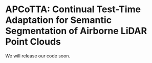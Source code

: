 # APCoTTA: Continual Test-Time Adaptation for Semantic Segmentation of Airborne LiDAR Point Clouds

We will release our code soon.
